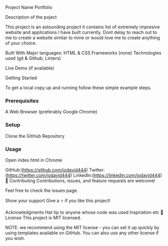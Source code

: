
Project Name
Portfolio

Description of the poject

 This project is an astounding project it contains list of extremely impresive website and applications I have built currently. Dont delay to reach out to me to create a website similar to mine or would love me to create anything of your choice.

Built With
Major languages: HTML & CSS
Frameworks (none)
Technologies used (git & Github, Linters)

Live Demo (if available)

Getting Started

To get a local copy up and running follow these simple example steps.

### Prerequisites

A Web Browser (preferably Google Chrome)

### Setup

Clone the GitHub Repository

### Usage

Open index.html in Chrome


GitHub:(https://github.com/jodavid444)
Twitter:(https://twitter.com/jodavid444)
LinkedIn:(https://linkedin.com/jodavid444)
🤝 Contributing
Contributions, issues, and feature requests are welcome!

Feel free to check the issues page.

Show your support
Give a ⭐️ if you like this project!

Acknowledgments
Hat tip to anyone whose code was used
Inspiration
etc
📝 License
This project is MIT licensed.

NOTE: we recommend using the MIT license - you can set it up quickly by using templates available on GitHub. You can also use any other license if you wish.